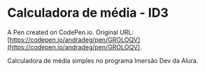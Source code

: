 # Calculadora de média - ID3

A Pen created on CodePen.io. Original URL: [https://codepen.io/andradeg/pen/GROLOQV](https://codepen.io/andradeg/pen/GROLOQV).

Calculadora de média simples no programa Imersão Dev da Alura.
